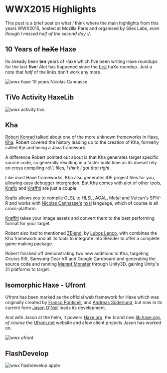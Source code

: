 [_template]: ../templates/roundup.html
[date]: / "2015-05-31 09:15:00"
[modified]: / "2015-06-06 09:15:00"
[published]: / "2015-06-06 09:15:00"
[“”]: a ""
# WWX2015 Highlights

This post is a brief post on what _I_ think where the main highlights from this
years WWX2015, hosted at Mozilla Paris and organised by Silex Labs, _even 
though I missed half of the second day :/_.

## 10 Years of ~~haXe~~ Haxe

Its already been **ten** years of Haxe which I've been writing Haxe roundups for
the last **five**! Alot has happened since the [first][l10] haXe roundup. Just a
note that _half_ of the links don't work any more.

![wwx haxe 10 years Nicolas Cannasse](/img/wwx/2015/10years.jpg "10 Years of Haxe")

## TiVo Activity HaxeLib

![wwx activity tivo](/img/wwx/2015/activity.jpg "TiVo's Activity HaxeLib")

## Kha

[Robert Konrad][tw1] talked about one of the more unknown frameworks in Haxe,
[Kha][l1]. Robert covered the history leading up to the creation of Kha, formerly
called Kje and being a Java framework.

A difference Robert pointed out about is that Kha generates target specific source code,
so generally resulting in a faster build time as its doesnt rely on cross compiling `ndll`
files, _I think I got that right_.

Like most Haxe frameworks, Kha also generates IDE project files for you, allowing
easy debugger intergration. But Kha comes with alot of other tools, [Krafix][l2] 
and [Kraffiti][l4] are just a couple.

[Krafix][l2] allows you to compile GLSL to HLSL, AGAL, Metal and Vulcan's SPIV-R 
and works with [Nicolas Cannasse's][tw2] [hxsl][l3] language, which of course is
all cross-platform.

[Kraffiti][l4] takes your image assets and convert them to the best performing
format for your target.

Robert also had to mentioned [ZBlend][l5], by [Lubos Lenco][tw3], with combines
the Kha framework and all its tools to integrate into Blender to offer a
complete game making package.

Robert finished off demonstrating two new additions to Kha, targeting Oculus Rift,
Samsung Gear VR and Google Cardboard and generating the source code and 
running [Mampf Monster][l6] through Unity3D, gaining Unity's 21 platforms
to target.

## Isomorphic Haxe - Ufront

Ufront has been marked as the official web framework for Haxe which was originally
created by [Franco Ponticelli][tw4] and [Andreas Söderlund][g+1], but now in its
current form [Jason O'Neil][tw5] leads its development.

And with Jason at the helm, it powers [Haxe.org][l7], the brand new [lib.haxe.org][l8],
_of course_ the [Ufront.net][l9] website and afew client projects Jason has worked on.

![wwx ufront](/img/wwx/2015/ufront.jpg "Ufront Reborn!")

## FlashDevelop

![wwx flashdevelop apple](/img/wwx/2015/flashdevelop1.jpg "“Flash this is your death!”")

[g+1]: https://plus.google.com/u/0/+AndreasSöderlund/about "@AndreasSöderlund"

[tw5]: https://twitter.com/jasonaoneil "@jasonaoneil"
[tw4]: https://twitter.com/fponticelli "@fponticelli"
[tw3]: https://twitter.com/luboslenco "@luboslenco"
[tw2]: https://twitter.com/ncannasse "@ncannasse"
[tw1]: https://twitter.com/robdangerous "@robdangerous"

[l10]: http://blog.skialbainn.com/post/789304941/haxe-roundup "The First Haxe Roundup"
[l9]: http://ufront.net "The client-server web framework for Haxe"
[l8]: http://lib.haxe.org "HaxeLib - The Haxe Package Manager"
[l7]: http://haxe.org "Haxe - The Cross-Platform ToolKit"
[l6]: https://github.com/KTXSoftware/MampfMonster "MampfMonster on GitHub"
[l5]: http://zblend.org/docs/ "ZBlend | Kha + Blender == ZBlend"
[l4]: https://github.com/KTXSoftware/kraffiti "Kraffiti on GitHub"
[l3]: https://github.com/ncannasse/hxsl "hxsl on GitHub"
[l2]: https://github.com/KTXSoftware/krafix "Krafix on GitHub"
[l1]: http://kha.technology "The Kha Framework"